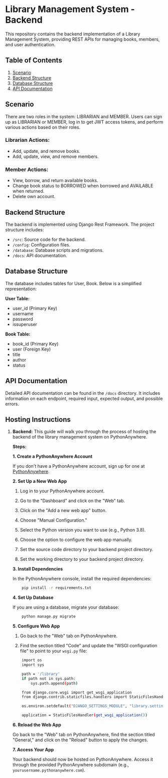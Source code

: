 # Library Management System - Backend

This repository contains the backend implementation of a Library Management System, providing REST APIs for managing books, members, and user authentication.

## Table of Contents
1. [Scenario](#scenario)
2. [Backend Structure](#backend-structure)
3. [Database Structure](#database-structure)
4. [API Documentation](#api-documentation)


## Scenario

There are two roles in the system: LIBRARIAN and MEMBER. Users can sign up as LIBRARIAN or MEMBER, log in to get JWT access tokens, and perform various actions based on their roles.

### Librarian Actions:
- Add, update, and remove books.
- Add, update, view, and remove members.

### Member Actions:
- View, borrow, and return available books.
- Change book status to BORROWED when borrowed and AVAILABLE when returned.
- Delete own account.

## Backend Structure

The backend is implemented using Django Rest Framework. The project structure includes:
- `/src`: Source code for the backend.
- `/config`: Configuration files.
- `/database`: Database scripts and migrations.
- `/docs`: API documentation.

## Database Structure

The database includes tables for User, Book. Below is a simplified representation:

**User Table:**
- user_id (Primary Key)
- username
- password
- issuperuser

**Book Table:**
- book_id (Primary Key)
- user (Foreign Key)
- title
- author
- status

## API Documentation

Detailed API documentation can be found in the `/docs` directory. It includes information on each endpoint, required input, expected output, and possible errors.

## Hosting Instructions

1. **Backend:**
This guide will walk you through the process of hosting the backend of the library management system on PythonAnywhere.

    **Steps:**

   **1. Create a PythonAnywhere Account**

   If you don't have a PythonAnywhere account, sign up for one at [PythonAnywhere](https://www.pythonanywhere.com/).

    **2. Set Up a New Web App**

   1. Log in to your PythonAnywhere account.

    2. Go to the "Dashboard" and click on the "Web" tab.

    3. Click on the "Add a new web app" button.

    4. Choose "Manual Configuration."

    5. Select the Python version you want to use (e.g., Python 3.8).

    6. Choose the option to configure the web app manually.

    7. Set the source code directory to your backend project directory.

    8. Set the working directory to your backend project directory.

    **3. Install Dependencies**

    In the PythonAnywhere console, install the required dependencies:

    ```bash
        pip install -r requirements.txt
    ```

    **4. Set Up Database**

   If you are using a database, migrate your database:

    ```bash
        python manage.py migrate
    ```

    **5. Configure Web App**

    1. Go back to the "Web" tab on PythonAnywhere.

    2. Find the section titled "Code" and update the "WSGI configuration file" to point to your `wsgi.py` file:

    ```bash
        import os
        import sys

        path = '/library'
        if path not in sys.path:
            sys.path.append(path)

        from django.core.wsgi import get_wsgi_application
        from django.contrib.staticfiles.handlers import StaticFilesHandler

        os.environ.setdefault("DJANGO_SETTINGS_MODULE", "library.settings")

        application = StaticFilesHandler(get_wsgi_application())
    ```

    **6. Reload the Web App**

    Go back to the "Web" tab on PythonAnywhere, find the section titled "General," and click on the "Reload" button to apply the changes.

    **7. Access Your App**

    Your backend should now be hosted on PythonAnywhere. Access it through the provided PythonAnywhere subdomain (e.g., `yourusername.pythonanywhere.com`).


